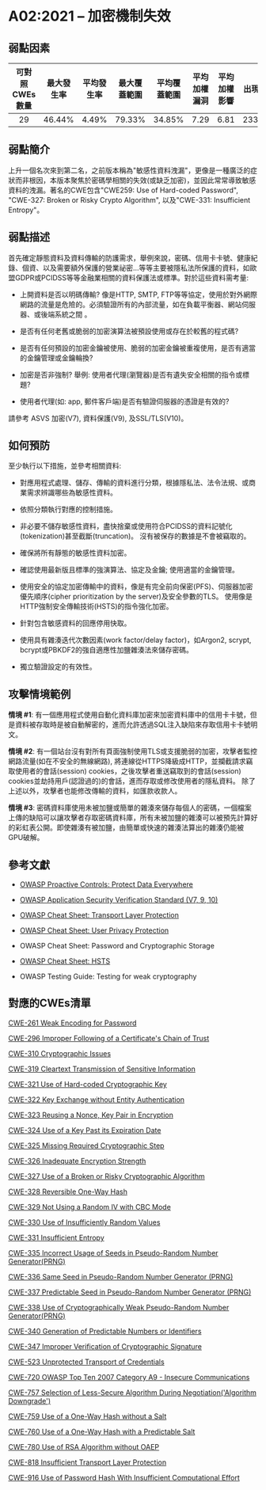 # A02:2021 – 加密機制失效

## 弱點因素

| 可對照 CWEs 數量 | 最大發生率 | 平均發生率 |最大覆蓋範圍 | 平均覆蓋範圍 | 平均加權漏洞 | 平均加權影響 | 出現次數 | 所有相關 CVEs 數量 |
|:-------------:|:--------------------:|:--------------------:|:--------------:|:--------------:|:----------------------:|:---------------------:|:-------------------:|:------------:|
| 29          | 46.44%             | 4.49%              | 79.33%       | 34.85%       | 7.29                 | 6.81                | 233,788           | 3,075      |

## 弱點簡介
上升一個名次來到第二名，之前版本稱為"敏感性資料洩漏"，更像是一種廣泛的症狀而非根因，本版本聚焦於密碼學相關的失效(或缺乏加密)，並因此常常導致敏感資料的洩漏。著名的CWE包含"CWE259: Use of Hard-coded Password", "CWE-327: Broken or Risky Crypto Algorithm", 以及"CWE-331: Insufficient Entropy"。

## 弱點描述 
首先確定靜態資料及資料傳輸的防護需求，舉例來說，密碼、信用卡卡號、健康紀錄、個資、以及需要額外保護的營業祕密...等等主要被隱私法所保護的資料，如歐盟GDPR或PCIDSS等等金融業相關的資料保護法或標準。對於這些資料需考量:

-   上開資料是否以明碼傳輸? 像是HTTP, SMTP, FTP等等協定，使用於對外網際網路的流量是危險的。必須驗證所有的內部流量，如在負載平衡器、網站伺服器、或後端系統之間 。

-   是否有任何老舊或脆弱的加密演算法被預設使用或存在於較舊的程式碼?

-   是否有任何預設的加密金鑰被使用、脆弱的加密金鑰被重複使用，是否有適當的金鑰管理或金鑰輪換?

-   加密是否非強制? 舉例: 使用者代理(瀏覽器)是否有遺失安全相關的指令或標題?

-   使用者代理(如: app, 郵件客戶端)是否有驗證伺服器的憑證是有效的?

請參考 ASVS 加密(V7), 資料保護(V9), 及SSL/TLS(V10)。

## 如何預防

至少執行以下措施，並參考相關資料:

-   對應用程式處理、儲存、傳輸的資料進行分類，根據隱私法、法令法規、或商業需求辨識哪些為敏感性資料。

-   依照分類執行對應的控制措施。

-   非必要不儲存敏感性資料，盡快捨棄或使用符合PCIDSS的資料記號化(tokenization)甚至截斷(truncation)。 沒有被保存的數據是不會被竊取的。

-   確保將所有靜態的敏感性資料加密。

-   確認使用最新版且標準的強演算法、協定及金鑰; 使用適當的金鑰管理。

-   使用安全的協定加密傳輸中的資料，像是有完全前向保密(PFS)、伺服器加密優先順序(cipher prioritization by the server)及安全參數的TLS。 使用像是HTTP強制安全傳輸技術(HSTS)的指令強化加密。

-   針對包含敏感資料的回應停用快取。

-   使用具有雜湊迭代次數因素(work factor/delay factor)，如Argon2, scrypt, bcrypt或PBKDF2的強自適應性加鹽雜湊法來儲存密碼。

-   獨立驗證設定的有效性。

## 攻擊情境範例

**情境 #1**: 有一個應用程式使用自動化資料庫加密來加密資料庫中的信用卡卡號，但是資料被存取時是被自動解密的，進而允許透過SQL注入缺陷來存取信用卡卡號明文。

**情境 #2**: 有一個站台沒有對所有頁面強制使用TLS或支援脆弱的加密，攻擊者監控網路流量(如在不安全的無線網路), 將連線從HTTPS降級成HTTP，並攔截請求竊取使用者的會話(session) cookies，之後攻擊者重送竊取到的會話(session) cookies並劫持用戶(認證過的)的會話，進而存取或修改使用者的隱私資料。 除了上述以外，攻擊者也能修改傳輸的資料，如匯款收款人。

**情境 #3**: 密碼資料庫使用未被加鹽或簡單的雜湊來儲存每個人的密碼，一個檔案上傳的缺陷可以讓攻擊者存取密碼資料庫，所有未被加鹽的雜湊可以被預先計算好的彩虹表公開。即使雜湊有被加鹽，由簡單或快速的雜湊法算出的雜湊仍能被GPU破解。

## 參考文獻

-   [OWASP Proactive Controls: Protect Data
    Everywhere](https://owasp.org/www-project-proactive-controls/v3/en/c8-protect-data-everywhere)

-   [OWASP Application Security Verification Standard (V7,
    9, 10)](https://owasp.org/www-project-application-security-verification-standard)

-   [OWASP Cheat Sheet: Transport Layer
    Protection](https://cheatsheetseries.owasp.org/cheatsheets/Transport_Layer_Protection_Cheat_Sheet.html)

-   [OWASP Cheat Sheet: User Privacy
    Protection](https://cheatsheetseries.owasp.org/cheatsheets/User_Privacy_Protection_Cheat_Sheet.html)

-   OWASP Cheat Sheet: Password and Cryptographic Storage

-   [OWASP Cheat Sheet:
    HSTS](https://cheatsheetseries.owasp.org/cheatsheets/HTTP_Strict_Transport_Security_Cheat_Sheet.html)

-   OWASP Testing Guide: Testing for weak cryptography


## 對應的CWEs清單

[CWE-261 Weak Encoding for Password](https://cwe.mitre.org/data/definitions/261.html)

[CWE-296 Improper Following of a Certificate's Chain of Trust](https://cwe.mitre.org/data/definitions/296.html)

[CWE-310 Cryptographic Issues](https://cwe.mitre.org/data/definitions/310.html)

[CWE-319 Cleartext Transmission of Sensitive Information](https://cwe.mitre.org/data/definitions/319.html)

[CWE-321 Use of Hard-coded Cryptographic Key](https://cwe.mitre.org/data/definitions/321.html)

[CWE-322 Key Exchange without Entity Authentication](https://cwe.mitre.org/data/definitions/322.html)

[CWE-323 Reusing a Nonce, Key Pair in Encryption](https://cwe.mitre.org/data/definitions/323.html)

[CWE-324 Use of a Key Past its Expiration Date](https://cwe.mitre.org/data/definitions/324.html)

[CWE-325 Missing Required Cryptographic Step](https://cwe.mitre.org/data/definitions/325.html)

[CWE-326 Inadequate Encryption Strength](https://cwe.mitre.org/data/definitions/326.html)

[CWE-327 Use of a Broken or Risky Cryptographic Algorithm](https://cwe.mitre.org/data/definitions/327.html)

[CWE-328 Reversible One-Way Hash](https://cwe.mitre.org/data/definitions/328.html)

[CWE-329 Not Using a Random IV with CBC Mode](https://cwe.mitre.org/data/definitions/329.html)

[CWE-330 Use of Insufficiently Random Values](https://cwe.mitre.org/data/definitions/330.html)

[CWE-331 Insufficient Entropy](https://cwe.mitre.org/data/definitions/331.html)

[CWE-335 Incorrect Usage of Seeds in Pseudo-Random Number Generator(PRNG)](https://cwe.mitre.org/data/definitions/335.html)

[CWE-336 Same Seed in Pseudo-Random Number Generator (PRNG)](https://cwe.mitre.org/data/definitions/336.html)

[CWE-337 Predictable Seed in Pseudo-Random Number Generator (PRNG)](https://cwe.mitre.org/data/definitions/337.html)

[CWE-338 Use of Cryptographically Weak Pseudo-Random Number Generator(PRNG)](https://cwe.mitre.org/data/definitions/338.html)

[CWE-340 Generation of Predictable Numbers or Identifiers](https://cwe.mitre.org/data/definitions/340.html)

[CWE-347 Improper Verification of Cryptographic Signature](https://cwe.mitre.org/data/definitions/347.html)

[CWE-523 Unprotected Transport of Credentials](https://cwe.mitre.org/data/definitions/523.html)

[CWE-720 OWASP Top Ten 2007 Category A9 - Insecure Communications](https://cwe.mitre.org/data/definitions/720.html)

[CWE-757 Selection of Less-Secure Algorithm During Negotiation('Algorithm Downgrade')](https://cwe.mitre.org/data/definitions/757.html)

[CWE-759 Use of a One-Way Hash without a Salt](https://cwe.mitre.org/data/definitions/759.html)

[CWE-760 Use of a One-Way Hash with a Predictable Salt](https://cwe.mitre.org/data/definitions/760.html)

[CWE-780 Use of RSA Algorithm without OAEP](https://cwe.mitre.org/data/definitions/780.html)

[CWE-818 Insufficient Transport Layer Protection](https://cwe.mitre.org/data/definitions/818.html)

[CWE-916 Use of Password Hash With Insufficient Computational Effort](https://cwe.mitre.org/data/definitions/916.html)
